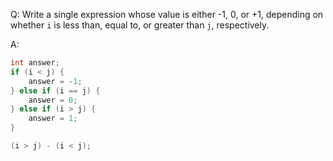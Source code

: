 Q: Write a single expression whose value is either -1, 0, or +1, depending on
whether `i` is less than, equal to, or greater than `j`, respectively.

A:

```c
int answer;
if (i < j) {
    answer = -1;
} else if (i == j) {
    answer = 0;
} else if (i > j) {
    answer = 1;
}
```

```c
(i > j) - (i < j);
```
